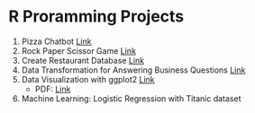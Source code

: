 # R Proramming Projects
1. Pizza Chatbot [Link](https://github.com/Kim-crafted/data-bootcamp-10/blob/main/R%20Programming/pizza_chatbot.R)
2. Rock Paper Scissor Game [Link](https://github.com/Kim-crafted/data-bootcamp-10/blob/main/R%20Programming/rock_paper_scissors.R)
3. Create Restaurant Database [Link](https://github.com/Kim-crafted/data-bootcamp-10/blob/main/R%20Programming/restaurant_database.R)
4. Data Transformation for Answering Business Questions [Link](https://github.com/Kim-crafted/data-bootcamp-10/blob/main/R%20Programming/nycflights13.R)
5. Data Visualization with ggplot2 [Link](https://github.com/Kim-crafted/data-bootcamp-10/blob/main/R%20Programming/data_viz.md)
   - PDF: [Link](https://raw.githubusercontent.com/Kim-crafted/data-bootcamp-10/eacea9ad707610be831df75ee4ce4214e37a35ea/R%20Programming/DataViz.pdf)
6. Machine Learning: Logistic Regression with Titanic dataset
